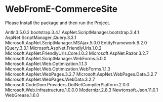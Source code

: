 # WebFromE-CommerceSite
Please Install the package and then run the Project.


Antlr.3.5.0.2
bootstrap.3.4.1
AspNet.ScriptManager.bootstrap.3.4.1
AspNet.ScriptManager.jQuery.3.3.1
Microsoft.AspNet.ScriptManager.MSAjax.5.0.0
EntityFramework.6.2.0
jQuery.3.3.1
Microsoft.AspNet.FriendlyUrls.1.0.2
Microsoft.AspNet.FriendlyUrls.Core.1.0.2
Microsoft.AspNet.Razor.3.2.7
Microsoft.AspNet.ScriptManager.WebForms.5.0.0
Microsoft.AspNet.Web.Optimization.1.1.3
Microsoft.AspNet.Web.Optimization.WebForms.1.1.3
Microsoft.AspNet.WebPages.3.2.7
Microsoft.AspNet.WebPages.Data.3.2.7
Microsoft.AspNet.WebPages.WebData.3.2.7
Microsoft.CodeDom.Providers.DotNetCompilerPlatform.2.0.0
Microsoft.Web.Infrastructure.1.0.0.0
Modernizr.2.8.3
Newtonsoft.Json.11.0.1
WebGrease.1.6.0

